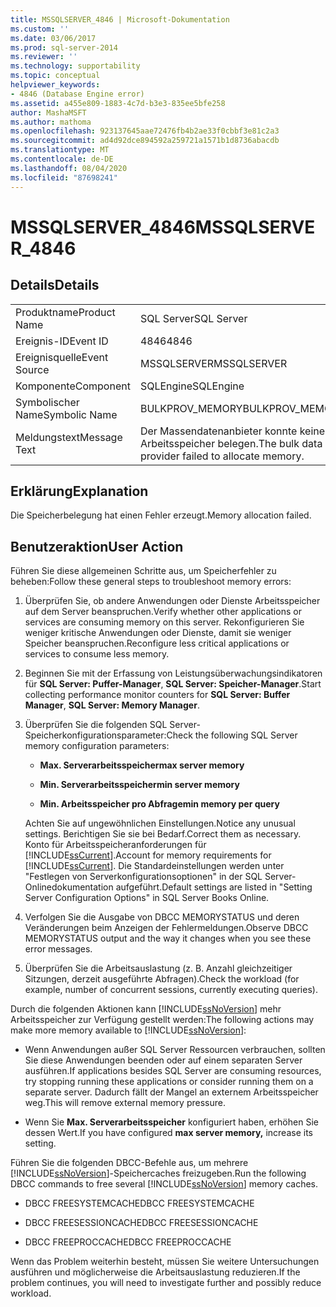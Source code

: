```yaml
---
title: MSSQLSERVER_4846 | Microsoft-Dokumentation
ms.custom: ''
ms.date: 03/06/2017
ms.prod: sql-server-2014
ms.reviewer: ''
ms.technology: supportability
ms.topic: conceptual
helpviewer_keywords:
- 4846 (Database Engine error)
ms.assetid: a455e809-1883-4c7d-b3e3-835ee5bfe258
author: MashaMSFT
ms.author: mathoma
ms.openlocfilehash: 923137645aae72476fb4b2ae33f0cbbf3e81c2a3
ms.sourcegitcommit: ad4d92dce894592a259721a1571b1d8736abacdb
ms.translationtype: MT
ms.contentlocale: de-DE
ms.lasthandoff: 08/04/2020
ms.locfileid: "87698241"
---
```

# <a name="mssqlserver_4846"></a><span data-ttu-id="29873-102">MSSQLSERVER_4846</span><span class="sxs-lookup"><span data-stu-id="29873-102">MSSQLSERVER_4846</span></span>
    
## <a name="details"></a><span data-ttu-id="29873-103">Details</span><span class="sxs-lookup"><span data-stu-id="29873-103">Details</span></span>  
  
|||  
|-|-|  
|<span data-ttu-id="29873-104">Produktname</span><span class="sxs-lookup"><span data-stu-id="29873-104">Product Name</span></span>|<span data-ttu-id="29873-105">SQL Server</span><span class="sxs-lookup"><span data-stu-id="29873-105">SQL Server</span></span>|  
|<span data-ttu-id="29873-106">Ereignis-ID</span><span class="sxs-lookup"><span data-stu-id="29873-106">Event ID</span></span>|<span data-ttu-id="29873-107">4846</span><span class="sxs-lookup"><span data-stu-id="29873-107">4846</span></span>|  
|<span data-ttu-id="29873-108">Ereignisquelle</span><span class="sxs-lookup"><span data-stu-id="29873-108">Event Source</span></span>|<span data-ttu-id="29873-109">MSSQLSERVER</span><span class="sxs-lookup"><span data-stu-id="29873-109">MSSQLSERVER</span></span>|  
|<span data-ttu-id="29873-110">Komponente</span><span class="sxs-lookup"><span data-stu-id="29873-110">Component</span></span>|<span data-ttu-id="29873-111">SQLEngine</span><span class="sxs-lookup"><span data-stu-id="29873-111">SQLEngine</span></span>|  
|<span data-ttu-id="29873-112">Symbolischer Name</span><span class="sxs-lookup"><span data-stu-id="29873-112">Symbolic Name</span></span>|<span data-ttu-id="29873-113">BULKPROV_MEMORY</span><span class="sxs-lookup"><span data-stu-id="29873-113">BULKPROV_MEMORY</span></span>|  
|<span data-ttu-id="29873-114">Meldungstext</span><span class="sxs-lookup"><span data-stu-id="29873-114">Message Text</span></span>|<span data-ttu-id="29873-115">Der Massendatenanbieter konnte keinen Arbeitsspeicher belegen.</span><span class="sxs-lookup"><span data-stu-id="29873-115">The bulk data provider failed to allocate memory.</span></span>|  
  
## <a name="explanation"></a><span data-ttu-id="29873-116">Erklärung</span><span class="sxs-lookup"><span data-stu-id="29873-116">Explanation</span></span>  
 <span data-ttu-id="29873-117">Die Speicherbelegung hat einen Fehler erzeugt.</span><span class="sxs-lookup"><span data-stu-id="29873-117">Memory allocation failed.</span></span>  
  
## <a name="user-action"></a><span data-ttu-id="29873-118">Benutzeraktion</span><span class="sxs-lookup"><span data-stu-id="29873-118">User Action</span></span>  
 <span data-ttu-id="29873-119">Führen Sie diese allgemeinen Schritte aus, um Speicherfehler zu beheben:</span><span class="sxs-lookup"><span data-stu-id="29873-119">Follow these general steps to troubleshoot memory errors:</span></span>  
  
1.  <span data-ttu-id="29873-120">Überprüfen Sie, ob andere Anwendungen oder Dienste Arbeitsspeicher auf dem Server beanspruchen.</span><span class="sxs-lookup"><span data-stu-id="29873-120">Verify whether other applications or services are consuming memory on this server.</span></span> <span data-ttu-id="29873-121">Rekonfigurieren Sie weniger kritische Anwendungen oder Dienste, damit sie weniger Speicher beanspruchen.</span><span class="sxs-lookup"><span data-stu-id="29873-121">Reconfigure less critical applications or services to consume less memory.</span></span>  
  
2.  <span data-ttu-id="29873-122">Beginnen Sie mit der Erfassung von Leistungsüberwachungsindikatoren für **SQL Server: Puffer-Manager**, **SQL Server: Speicher-Manager**.</span><span class="sxs-lookup"><span data-stu-id="29873-122">Start collecting performance monitor counters for **SQL Server: Buffer Manager**, **SQL Server: Memory Manager**.</span></span>  
  
3.  <span data-ttu-id="29873-123">Überprüfen Sie die folgenden SQL Server-Speicherkonfigurationsparameter:</span><span class="sxs-lookup"><span data-stu-id="29873-123">Check the following SQL Server memory configuration parameters:</span></span>  
  
    -   <span data-ttu-id="29873-124">**Max. Serverarbeitsspeicher**</span><span class="sxs-lookup"><span data-stu-id="29873-124">**max server memory**</span></span>  
  
    -   <span data-ttu-id="29873-125">**Min. Serverarbeitsspeicher**</span><span class="sxs-lookup"><span data-stu-id="29873-125">**min server memory**</span></span>  
  
    -   <span data-ttu-id="29873-126">**Min. Arbeitsspeicher pro Abfrage**</span><span class="sxs-lookup"><span data-stu-id="29873-126">**min memory per query**</span></span>  
  
     <span data-ttu-id="29873-127">Achten Sie auf ungewöhnlichen Einstellungen.</span><span class="sxs-lookup"><span data-stu-id="29873-127">Notice any unusual settings.</span></span> <span data-ttu-id="29873-128">Berichtigen Sie sie bei Bedarf.</span><span class="sxs-lookup"><span data-stu-id="29873-128">Correct them as necessary.</span></span> <span data-ttu-id="29873-129">Konto für Arbeitsspeicheranforderungen für [!INCLUDE[ssCurrent](../../includes/sscurrent-md.md)].</span><span class="sxs-lookup"><span data-stu-id="29873-129">Account for memory requirements for [!INCLUDE[ssCurrent](../../includes/sscurrent-md.md)].</span></span> <span data-ttu-id="29873-130">Die Standardeinstellungen werden unter "Festlegen von Serverkonfigurationsoptionen" in der SQL Server-Onlinedokumentation aufgeführt.</span><span class="sxs-lookup"><span data-stu-id="29873-130">Default settings are listed in "Setting Server Configuration Options" in SQL Server Books Online.</span></span>  
  
4.  <span data-ttu-id="29873-131">Verfolgen Sie die Ausgabe von DBCC MEMORYSTATUS und deren Veränderungen beim Anzeigen der Fehlermeldungen.</span><span class="sxs-lookup"><span data-stu-id="29873-131">Observe DBCC MEMORYSTATUS output and the way it changes when you see these error messages.</span></span>  
  
5.  <span data-ttu-id="29873-132">Überprüfen Sie die Arbeitsauslastung (z. B. Anzahl gleichzeitiger Sitzungen, derzeit ausgeführte Abfragen).</span><span class="sxs-lookup"><span data-stu-id="29873-132">Check the workload (for example, number of concurrent sessions, currently executing queries).</span></span>  
  
 <span data-ttu-id="29873-133">Durch die folgenden Aktionen kann [!INCLUDE[ssNoVersion](../../includes/ssnoversion-md.md)] mehr Arbeitsspeicher zur Verfügung gestellt werden:</span><span class="sxs-lookup"><span data-stu-id="29873-133">The following actions may make more memory available to [!INCLUDE[ssNoVersion](../../includes/ssnoversion-md.md)]:</span></span>  
  
-   <span data-ttu-id="29873-134">Wenn Anwendungen außer SQL Server Ressourcen verbrauchen, sollten Sie diese Anwendungen beenden oder auf einem separaten Server ausführen.</span><span class="sxs-lookup"><span data-stu-id="29873-134">If applications besides SQL Server are consuming resources, try stopping running these applications or consider running them on a separate server.</span></span> <span data-ttu-id="29873-135">Dadurch fällt der Mangel an externem Arbeitsspeicher weg.</span><span class="sxs-lookup"><span data-stu-id="29873-135">This will remove external memory pressure.</span></span>  
  
-   <span data-ttu-id="29873-136">Wenn Sie **Max. Serverarbeitsspeicher**  konfiguriert haben, erhöhen Sie dessen Wert.</span><span class="sxs-lookup"><span data-stu-id="29873-136">If you have configured **max server memory,** increase its setting.</span></span>  
  
 <span data-ttu-id="29873-137">Führen Sie die folgenden DBCC-Befehle aus, um mehrere [!INCLUDE[ssNoVersion](../../includes/ssnoversion-md.md)]-Speichercaches freizugeben.</span><span class="sxs-lookup"><span data-stu-id="29873-137">Run the following DBCC commands to free several [!INCLUDE[ssNoVersion](../../includes/ssnoversion-md.md)] memory caches.</span></span>  
  
-   <span data-ttu-id="29873-138">DBCC FREESYSTEMCACHE</span><span class="sxs-lookup"><span data-stu-id="29873-138">DBCC FREESYSTEMCACHE</span></span>  
  
-   <span data-ttu-id="29873-139">DBCC FREESESSIONCACHE</span><span class="sxs-lookup"><span data-stu-id="29873-139">DBCC FREESESSIONCACHE</span></span>  
  
-   <span data-ttu-id="29873-140">DBCC FREEPROCCACHE</span><span class="sxs-lookup"><span data-stu-id="29873-140">DBCC FREEPROCCACHE</span></span>  
  
 <span data-ttu-id="29873-141">Wenn das Problem weiterhin besteht, müssen Sie weitere Untersuchungen ausführen und möglicherweise die Arbeitsauslastung reduzieren.</span><span class="sxs-lookup"><span data-stu-id="29873-141">If the problem continues, you will need to investigate further and possibly reduce workload.</span></span>  
  
  
